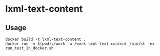 lxml-text-content
=================

Usage
-----

```
docker build -t lxml-text-content .
docker run -v $(pwd):/work -w /work lxml-text-content /bin/sh -ex run_test_in_docker.sh
```
